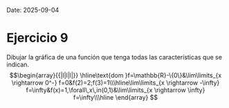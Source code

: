 Date: 2025-09-04

# Ejercicio 9


Dibujar la gráfica de una función que tenga todas las características que se indican.
$$\begin{array}{{|l|l|l|}}
 \hline\text{dom }f=\mathbb{R}-\{0\}&\lim\limits_{x \rightarrow 0^-} f=0&f(2)=2;f(3)=1\\\hline\lim\limits_{x \rightarrow -\infty} f=\infty&f(x)=1,\forall\,x\,in(0,1)&\lim\limits_{x \rightarrow \infty} f=\infty\\\hline
\end{array}
$$